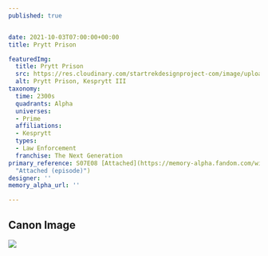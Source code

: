 ```yaml
---
published: true


date: 2021-10-03T07:00:00+00:00
title: Prytt Prison

featuredImg:
  title: Prytt Prison
  src: https://res.cloudinary.com/startrekdesignproject-com/image/upload/v1633379562/Prytt-Prison.png
  alt: Prytt Prison, Kesprytt III
taxonomy:
  time: 2300s
  quadrants: Alpha
  universes:
  - Prime
  affiliations:
  - Kesprytt
  types:
  - Law Enforcement
  franchise: The Next Generation
primary_reference: S07E08 [Attached](https://memory-alpha.fandom.com/wiki/Attached_(episode)
  "Attached (episode)")
designer: ''
memory_alpha_url: ''

---
```

## Canon Image

![](https://res.cloudinary.com/startrekdesignproject-com/image/upload/v1633379562/Prytt-Prison_TNG-Attached-1.jpg)